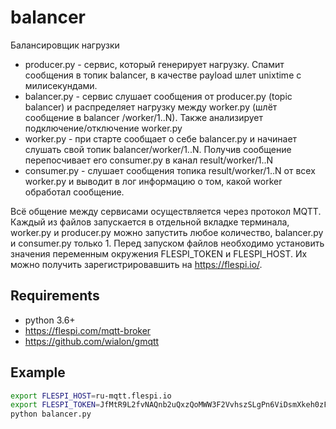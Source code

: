 # balancer
Балансировщик нагрузки
- producer.py - сервис, который генерирует нагрузку. Спамит сообщения в топик balancer, в качестве payload шлет unixtime c милисекундами.
- balancer.py - сервис слушает сообщения от producer.py (topic balancer) и распределяет нагрузку между worker.py (шлёт сообщение в balancer
/worker/1..N). Также анализирует подключение/отключение worker.py
- worker.py - при старте сообщает о себе balancer.py и начинает слушать свой топик balancer/worker/1..N. Получив сообщение перепосчивает
его consumer.py в канал result/worker/1..N
- consumer.py - слушает сообщения топика result/worker/1..N от всех worker.py и выводит в лог информацию о том, какой worker обработал
сообщение.

Всё общение между сервисами осуществляется через протокол MQTT.
Каждый из файлов запускается в отдельной вкладке терминала, worker.py и producer.py можно запустить любое количество, balancer.py и consumer.py только 1.
Перед запуском файлов необходимо установить значения переменным окружения FLESPI_TOKEN и FLESPI_HOST. Их можно получить зарегистрировавшить на https://flespi.io/. 

## Requirements
- python 3.6+
- https://flespi.com/mqtt-broker
- https://github.com/wialon/gmqtt

## Example

```bash
export FLESPI_HOST=ru-mqtt.flespi.io
export FLESPI_TOKEN=JfMtR9L2fvNAQnb2uQxzQoMWW3F2VvhszSLgPn6ViDsmXkeh0zFENhqzaWrTfxcC
python balancer.py
```
